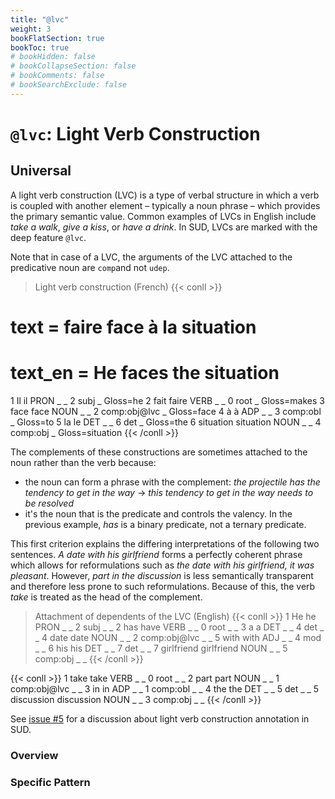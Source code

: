 ```yaml
---
title: "@lvc"
weight: 3
bookFlatSection: true
bookToc: true
# bookHidden: false
# bookCollapseSection: false
# bookComments: false
# bookSearchExclude: false
---
```

# `@lvc`: Light Verb Construction 

## Universal 

A light verb construction (LVC) is a type of verbal structure in which a verb is coupled with another element – typically a noun phrase – which provides the primary semantic value. Common examples of LVCs in English include *take a walk*, *give a kiss*, or *have a drink*. In SUD, LVCs are marked with the deep feature `@lvc`.

Note that in case of a LVC, the arguments of the LVC attached to the predicative noun are `comp`and not `udep`.

> Light verb construction (French) 
{{< conll >}}
# text = faire face à la situation
# text_en = He faces the situation
1	Il	il	PRON	_	_	2	subj	_	Gloss=he
2	fait	faire	VERB	_	_	0	root	_	Gloss=makes
3	face	face	NOUN	_	_	2	comp:obj@lvc	_	Gloss=face
4	à	à	ADP	_	_	3	comp:obl	_	Gloss=to
5	la	le	DET	_	_	6	det	_	Gloss=the
6	situation	situation	NOUN	_	_	4	comp:obj	_	Gloss=situation
{{< /conll >}}


The complements of these constructions are sometimes attached to the noun rather than the verb because:
- the noun can form a phrase with the complement: _the projectile has the tendency to get in the way_ &rarr; _this tendency to get in the way needs to be resolved_
- it's the noun that is the predicate and controls the valency. In the previous example, _has_ is a binary predicate, not a ternary predicate.

This first criterion explains the differing interpretations of the following two sentences. _A date with his girlfriend_ forms a perfectly coherent phrase which allows for reformulations such as _the date with his girlfriend, it was pleasant_. However, _part in the discussion_ is less semantically transparent and therefore less prone to such reformulations. Because of this, the verb _take_ is treated as the head of the complement.

> Attachment of dependents of the LVC (English)
{{< conll >}}
1	He	he	PRON	_	_	2	subj	_	_
2	has	have	VERB	_	_	0	root	_	_
3	a	a	DET	_	_	4	det	_	_
4	date	date	NOUN	_	_	2	comp:obj@lvc	_	_
5	with	with	ADJ	_	_	4	mod	_	_
6	his	his	DET	_	_	7	det	_	_
7	girlfriend	girlfriend	NOUN	_	_	5	comp:obj	_	_
{{< /conll >}}

{{< conll >}}
1	take	take	VERB	_	_	0	root	_	_
2	part	part	NOUN	_	_	1	comp:obj@lvc	_	_
3	in	in	ADP	_	_	1	comp:obl	_	_
4	the	the	DET	_	_	5	det	_	_
5	discussion	discussion	NOUN	_	_	3	comp:obj	_	_
{{< /conll >}}

See [issue #5](https://github.com/surfacesyntacticud/guidelines/issues/5) for a discussion about light verb construction annotation in SUD.
### Overview

### Specific Pattern


